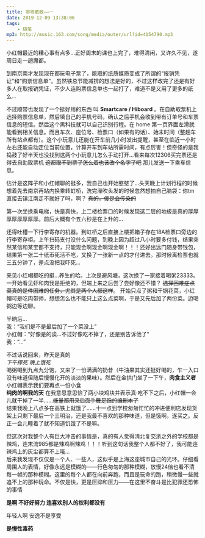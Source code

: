 ```yaml
---
title: 零零散散——一
date: 2019-12-09 13:38:06
tags:
    - 随笔
mp3: http://music.163.com/song/media/outer/url?id=4154790.mp3
---
```


小红帽最近的糟心事有点多...正好周末的课也上完了，难得清闲，又许久不见，遂周日走一趟魔都。  

到南京南才发现现在都玩电子票了，能取的纸质媒质变成了所谓的“报销凭证”和“购票信息单”。虽然铁总节能减排的想法是好的，不过这样改完了还是有好多人在取报销凭证，不少人连购票信息单也一起打了，难道不是又用了更多的纸么...  

不过顺带也发现了一个挺好用的东西 叫 <b>Smartcare / Hiboard</b> 。在自助取票机上选择购票信息单，然后填自己的手机号码，确认之后手机会收到带有订单号和车票信息的短信。然后这个黑科技就可以自己识别行程。在 home 第一页界面左滑就能看到相关信息。而且车次、座位号、检票口（如果有的话）、始末时间（整趟车所有站点都有）。这个小玩意儿还能在开车前几小时发出提醒，甚至在临近一小时左右还能自动定位当前位置，计算开车到车站所需时间，有点厉害！但奇怪的是我捣鼓了好半天也没找到这两个小玩意儿怎么手动打开...看来每次12306买完票还是得去自助取票机 ~~这都取不到票了怎么着也该改个名字了吧~~ 那儿发送一下乘车信息。  

估计是这阵子和小红帽聊的挺多，我自己也开始憨憨了...头天晚上计划行程的时候想着先去南京再站内换乘转虹桥，洗完澡吹头发的时候忽然想拍自己脑袋：你tm直接去镇江南走不就好了吗，啊？ ~~真的，傻是会传染的~~  

第一次坐换乘电梯，快是真快，上二楼检票口的时候发现这二层的地板是真的厚厚厚厚厚厚厚厚。前后大概有个五六秒是在上升的...  

还得吐槽一下行李寄存的机器。到虹桥之后直接上楼把箱子存在18A检票口旁边的行李寄存柜。上午扫码支付没什么问题，到晚上因为超过八小时要多付钱，结果突然某信和某宝都不支持，只能现金啊现金啊现金啊！！！还好出远门随身带钱包，结果第一张二十纸币死活不吃，又换了一张新一点的才付进去。那时候离检票也就三五分钟了，差点没把我吓死...  

来见小红帽都吃的挺...养生的哈。上次是避风塘，这次换了一家接着喝粥23333。一开始看见虾和肉我是拒绝的，但端上来之后尝了尝好像还不错？ ~~选择困难症点菜真的是件困难的任务，尤其是两个人都这样~~。 开始只点了粥和干锅花菜，小红帽可是吃肉带师，想想怎么也不能只上这么点菜啊，于是又先后加了两份菜。边喝粥边等边聊。

半晌后...  
我：“我们是不是最后加了一个菜没上”  
小红帽：“好像是的诶...不过好像吃不掉了，还是别告诉他了”  
我：“...”  

不过话说回来，昨天是真的  
*下午撑死 晚上饿死*  
喝粥喝到九点九分饱，又来了一份满满的奶昔（牛油果其实还挺好喝的，乍一入口没有味道但随后慢慢化开的淡淡的果味）。然后在金拱门坐了一下午，<b>肉食主义者</b>小红帽表示我们要再点一份小食  
<b>纯肉的啊我的天</b>
在我意思意思恰了两小块鸡块并表示真·吃不下之后，小红帽一会儿就干掉了一半......~~能量都用来后面手舞足蹈的编剧本了~~  
结果我晚上八点多在高铁上就饿了......十一点到学校匆匆忙忙的冲进便利店发现货架上只剩下最后一个三明治，还是我最不喜欢的那种味道，但是饿啊，遂买之。反正一会儿睡着了就不知道饥饿了不是嘛。  

但这次对我整个人有巨大冲击的事情是，真的有人觉得清北复交浙之外的学校都是辣鸡，连末流985都是辣鸡啊辣鸡！！！听到这句话我整个人都不好了，我可能连辣鸡上的灰尘都算不上哦...  
后来我发现不仅仅是一个人、一些人，这似乎是上海这座城市自己的光环。仔细看周围人的表情，好像永远是模糊的——行色匆匆的那种模糊，放慢24倍也看不清每一帧的那种模糊。这里的每个人都在向前奔跑，而且是玩命的跑，稍微慢一些就追不上的那种玩命。不仅是快，更是压抑和压力——在这里不奋斗是比犯罪还恐怖的事情  

<b>是啊 不好好努力 连喜欢别人的权利都没有</b>

年轻人啊 安逸不是享受  

<b>是慢性毒药</b>